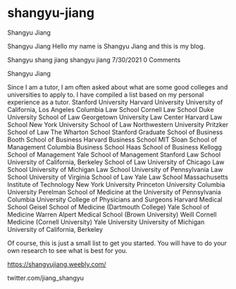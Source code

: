 # shangyu-jiang
Shangyu Jiang

Shangyu Jiang Hello my name is Shangyu Jiang and this is my blog.

Shangyu shang jiang shangyu jiang
7/30/2021
0 Comments

Shangyu Jiang

​Since I am a tutor, I am often asked about what are some good colleges and universities to apply to. I have compiled a list based on my personal experience as a tutor. Stanford University Harvard University University of California, Los Angeles Columbia Law School Cornell Law School Duke University School of Law Georgetown University Law Center Harvard Law School New York University School of Law Northwestern University Pritzker School of Law The Wharton School Stanford Graduate School of Business Booth School of Business Harvard Business School MIT Sloan School of Management Columbia Business School Haas School of Business Kellogg School of Management Yale School of Management Stanford Law School University of California, Berkeley School of Law University of Chicago Law School University of Michigan Law School University of Pennsylvania Law School University of Virginia School of Law Yale Law School Massachusetts Institute of Technology New York University Princeton University Columbia University Perelman School of Medicine at the University of Pennsylvania Columbia University College of Physicians and Surgeons Harvard Medical School Geisel School of Medicine (Dartmouth College) Yale School of Medicine Warren Alpert Medical School (Brown University) Weill Cornell Medicine (Cornell University) Yale University University of Michigan University of California, Berkeley

Of course, this is just a small list to get you started. You will have to do your own research to see what is best for you.

https://shangyujiang.weebly.com/

twitter.com/jiang_shangyu
